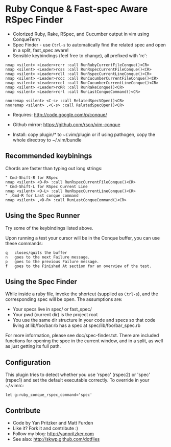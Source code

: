 Ruby Conque & Fast-spec Aware RSpec Finder
============

 * Colorized Ruby, Rake, RSpec, and Cucumber output in vim using ConqueTerm
 * Spec Finder - use `Ctrl-s` to automatically find the related spec and open in a split, fast_spec aware!
 * Sensible keybindings (feel free to change), all prefixed with 'rc':

```vim
nmap <silent> <Leader>rcrr :call RunRubyCurrentFileConque()<CR>
nmap <silent> <Leader>rcss :call RunRspecCurrentFileConque()<CR>
nmap <silent> <Leader>rcll :call RunRspecCurrentLineConque()<CR>
nmap <silent> <Leader>rccc :call RunCucumberCurrentFileConque()<CR>
nmap <silent> <Leader>rccl :call RunCucumberCurrentLineConque()<CR>
nmap <silent> <Leader>rcRR :call RunRakeConque()<CR>
nmap <silent> <Leader>rcrl :call RunLastConqueCommand()<CR>

nnoremap <silent> <C-s> :call RelatedSpecVOpen()<CR>
nnoremap <silent> ,<C-s> :call RelatedSpecOpen()<CR>
```

 * Requires: http://code.google.com/p/conque/
 * Github mirror: https://github.com/rson/vim-conque

 * Install: copy plugin/* to ~/.vim/plugin or if using pathogen,
   copy the whole directroy to ~/.vim/bundle

Recommended keybinings
-------------

Chords are faster than typing out long strings:

```vim
" Cmd-Shift-R for RSpec
nmap <silent> <D-R> :call RunRspecCurrentFileConque()<CR>
" Cmd-Shift-L for RSpec Current Line
nmap <silent> <D-L> :call RunRspecCurrentLineConque()<CR>
" ,Cmd-R for Last conque command
nmap <silent> ,<D-R> :call RunLastConqueCommand()<CR>
```

Using the Spec Runner
-------------
Try some of the keybindings listed above.

Upon running a test your cursor will be in the Conque buffer, you can use these commands:

    q   closes/quits the buffer
    n   goes to the next Failure message.
    p   goes to the previous Failure message.
    f   goes to the Finished At section for an overview of the test.

Using the Spec Finder
--------------

While inside a ruby file, invoke the shortcut (supplied as `Ctrl-s`), and
the corresponding spec will be open. The assumptions are:

  * Your specs live in spec/ or fast_spec/
  * Your pwd (current dir) is the project root
  * You use the same dir structure in your code and specs so that
    code living at lib/foo/bar.rb has a spec at spec/lib/foo/bar_spec.rb

For more information, please see doc/spec-finder.txt. There are included
functions for opening the spec in the current window, and in a split, as
well as just getting its full path.


Configuration
--------------

This plugin tries to detect whether you use 'rspec' (rspec2) or
'spec' (rspec1) and set the default executable correctly. To override in your ~/.vimrc:

    let g:ruby_conque_rspec_command='spec'

Contribute
--------------
 * Code by Yan Pritzker and Matt Furden
 * Like it? Fork it and contribute :)
 * Follow my blog: http://yanpritzker.com
 * See also: http://skwp.github.com/dotfiles

